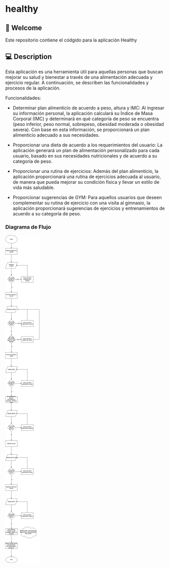 # healthy

## :wave: Welcome

Este repositorio contiene el códgido para la aplicación Healthy

## 💻 Description

Esta aplicación es una herramienta útil para aquellas personas que buscan mejorar su salud y bienestar a través de una alimentación adecuada y ejercicio regular. A continuación, se describen las funcionalidades y procesos de la aplicación.

Funcionalidades:

- Determinar plan alimenticio de acuerdo a peso, altura y IMC: Al ingresar su información personal, la aplicación calculará su Índice de Masa Corporal (IMC) y determinará en qué categoría de peso se encuentra (peso inferior, peso normal, sobrepeso, obesidad moderada o obesidad severa). Con base en esta información, se proporcionará un plan alimenticio adecuado a sus necesidades.

- Proporcionar una dieta de acuerdo a los requerimientos del usuario: La aplicación generará un plan de alimentación personalizado para cada usuario, basado en sus necesidades nutricionales y de acuerdo a su categoría de peso.

- Proporcionar una rutina de ejercicios: Además del plan alimenticio, la aplicación proporcionará una rutina de ejercicios adecuada al usuario, de manera que pueda mejorar su condición física y llevar un estilo de vida más saludable.

- Proporcionar sugerencias de GYM: Para aquellos usuarios que deseen complementar su rutina de ejercicio con una visita al gimnasio, la aplicación proporcionará sugerencias de ejercicios y entrenamientos de acuerdo a su categoría de peso.

### Diagrama de Flujo

![diagram](diagrama.jpg)
